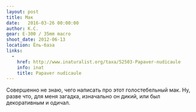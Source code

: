 ```yaml
---
layout: post
title: Мак
date:   2016-03-26 00:00:00
author: К.С.
gear: E-300 / 35mm macro
shoot_date: 2012-06-13
location: Ёль-база
links:
  -
    href: http://www.inaturalist.org/taxa/52503-Papaver-nudicaule
    info: inat
    title: Papaver nudicaule
---
```


Совершенно не знаю, чего написать про этот голостебельный мак. Ну, разве что, для меня загадка, изначально он дикий, или был декоративным и одичал.
